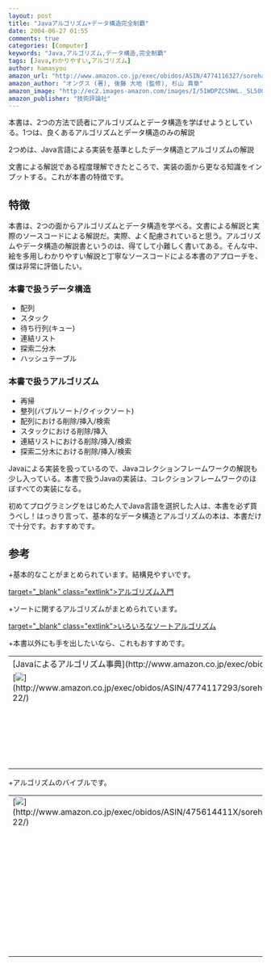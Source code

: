 ```yaml
---
layout: post
title: "Javaアルゴリズム+データ構造完全制覇"
date: 2004-06-27 01:55
comments: true
categories: [Computer]
keywords: "Java,アルゴリズム,データ構造,完全制覇"
tags: [Java,わかりやすい,アルゴリズム]
author: hamasyou
amazon_url: "http://www.amazon.co.jp/exec/obidos/ASIN/4774116327/sorehabooks-22"
amazon_author: "オングス (著), 後藤 大地 (監修), 杉山 貴章"
amazon_image: "http://ec2.images-amazon.com/images/I/51WDPZCSNWL._SL500_AA300_.jpg"
amazon_publisher: "技術評論社"
---
```


本書は、2つの方法で読者にアルゴリズムとデータ構造を学ばせようとしている。1つは、良くあるアルゴリズムとデータ構造のみの解説

2つめは、Java言語による実装を基準としたデータ構造とアルゴリズムの解説

文書による解説である程度理解できたところで、実装の面から更なる知識をインプットする。これが本書の特徴です。


<!-- more -->

<h2>特徴</h2>

本書は、2つの面からアルゴリズムとデータ構造を学べる。文書による解説と実際のソースコードによる解説だ。実際、よく配慮されていると思う。アルゴリズムやデータ構造の解説書というのは、得てして小難しく書いてある。そんな中、絵を多用しわかりやすい解説と丁寧なソースコードによる本書のアプローチを、僕は非常に評価したい。

<h3>本書で扱うデータ構造</h3>

<ul><li>配列</li><li>スタック</li><li>待ち行列(キュー)</li><li>連結リスト</li><li>探索二分木</li><li>ハッシュテーブル</li></ul>

<h3>本書で扱うアルゴリズム</h3>

<ul><li>再帰</li><li>整列(バブルソート/クイックソート)</li><li>配列における削除/挿入/検索</li><li>スタックにおける削除/挿入</li><li>連結リストにおける削除/挿入/検索</li><li>探索二分木における削除/挿入/検索</li></ul>

Javaによる実装を扱っているので、Javaコレクションフレームワークの解説も少し入っている。本書で扱うJavaの実装は、コレクションフレームワークのほぼすべての実装になる。

初めてプログラミングをはじめた人でJava言語を選択した人は、本書を必ず買うべし！はっきり言って、基本的なデータ構造とアルゴリズムの本は、本書だけで十分です。おすすめです。

<h2>参考</h2>

+基本的なことがまとめられています。結構見やすいです。

[ target="_blank" class="extlink">アルゴリズム入門](http://www5c.biglobe.ne.jp/~ecb/algorithm/algorithm00.html)

+ソートに関するアルゴリズムがまとめられています。

[ target="_blank" class="extlink">いろいろなソートアルゴリズム](http://www.ics.kagoshima-u.ac.jp/~fuchida/edu/algorithm/sort-algorithm/)

+本書以外にも手を出したいなら、これもおすすめです。

<div class="rakuten"><table width="400" border="0" cellpadding="5"><tr><td colspan="2">[Javaによるアルゴリズム事典](http://www.amazon.co.jp/exec/obidos/ASIN/4774117293/sorehabooks-22/)</td></tr><tr><td valign="top">[<img src="http://books.rakuten.co.jp/com/images/goods/77411729.jpg"   border="0" />](http://www.amazon.co.jp/exec/obidos/ASIN/4774117293/sorehabooks-22/)</td><td valign="top"><font size="-1">奥村 晴彦　杉浦 方紀　津留 和生　首藤 一幸　土村 展之<br /><br /><iframe scrolling="no" frameborder="0" width="200" height="40" hspace="0" vspace="0" marginheight="0" marginwidth="0" src="http://webservices.amazon.co.jp/onca/xml?Service=AWSECommerceService&SubscriptionId=0G91FPYVW6ZGWBH4Y9G2&AssociateTag=goodpic-22&Operation=ItemLookup&IdType=ASIN&ContentType=text/html&Page=1&ResponseGroup=Offers&ItemId=4774117293&Version=2004-10-04&Style=http://www.g-tools.net/xsl/priceFFFFFF.xsl"></iframe><br /><b>おすすめ平均　</b><img src="http://g-images.amazon.com/images/G/01/detail/stars-4-0.gif"   /><br /><img src="http://g-images.amazon.com/images/G/01/detail/stars-4-0.gif"   />アルゴリズムの豊富さに満足<br /><br />[Amazonで詳しく見る](http://www.amazon.co.jp/exec/obidos/ASIN/4774117293/sorehabooks-22/)</font>　　　<font size="-2">by [G-Tools](http://www.goodpic.com/mt/aws/)</font><br /></td></tr></table></div>

+アルゴリズムのバイブルです。

<div class="rakuten"><table border="0" cellpadding="5" width="400"><tr><td valign="top">[<img src="http://images-jp.amazon.com/images/P/475614411X.09.MZZZZZZZ.jpg"   border="0" />](http://www.amazon.co.jp/exec/obidos/ASIN/475614411X/sorehabooks-22/)</td><td valign="top" />[<b>The Art of Computer Programming Volume1 Fundamental Algorithms Third Edition 日本語版</b>](http://www.amazon.co.jp/exec/obidos/ASIN/475614411X/sorehabooks-22/)<br />ドナルド・E・クヌース, 有澤 誠, 和田 英一, 青木 孝, 筧 一彦, 鈴木 健一, 長尾 高弘<br /><br /><font size="-1"><b>おすすめ平均</b><img src="http://g-images.amazon.com/images/G/01/detail/stars-5-0.gif"   /><br /><img src="http://g-images.amazon.com/images/G/01/detail/stars-5-0.gif"   />とにかく買え、苦しめ、そして感動しろ<br /><img src="http://g-images.amazon.com/images/G/01/detail/stars-5-0.gif"   />超豪華な翻訳陣！<br /><img src="http://g-images.amazon.com/images/G/01/detail/stars-5-0.gif"   />少しでもコンピュータプログラムに関係のある方、必読！<br /></font><br />[ /><font size="-1">Amazonで詳しく見る</font>](http://www.amazon.co.jp/exec/obidos/ASIN/475614411X/sorehabooks-22/)<img src="http://www.g-tools.com/img/spacer.gif"   width="50" height="1" />[ /><img src="http://www.g-tools.com/img/powered-by-gtool.gif"   border="0" alt="475614411X"/>](http://www.goodpic.com/mt/aws/)<br /></td></tr></table>
</div>




